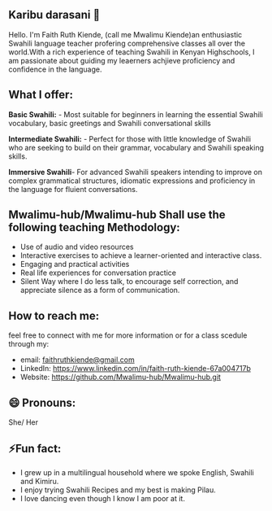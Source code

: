 ## Karibu darasani 👋
Hello. I'm Faith Ruth Kiende, (call me Mwalimu Kiende)an enthusiastic Swahili language teacher profering comprehensive classes all over the world.With a rich experience of teaching Swahili in Kenyan Highschools, I am passionate about guiding my leaerners achjieve proficiency and confidence in the language.
## What I offer:
**Basic Swahili:** - Most suitable for beginners in learning the essential Swahili vocabulary, basic greetings and Swahili conversational skills

**Intermediate Swahili:** - Perfect for those with little knowledge of Swahili who are seeking to build on their grammar, vocabulary and Swahili speaking skills.

**Immersive Swahili**- For advanced Swahili speakers intending to improve on complex grammatical structures, idiomatic expressions and proficiency in the language for fluient conversations.
## Mwalimu-hub/Mwalimu-hub Shall use the following teaching Methodology:
- Use of audio and video resources
- Interactive exercises to achieve a learner-oriented and interactive class.  
- Engaging and practical activities
- Real life experiences for conversation practice
- Silent Way where I do less talk, to encourage self correction, and appreciate silence as a form of communication.

## How to reach me: 
 feel free to connect with me for more information or for a class scedule through my:
- email: faithruthkiende@gmail.com 
- LinkedIn: https://www.linkedin.com/in/faith-ruth-kiende-67a004717b 
- Website: https://github.com/Mwalimu-hub/Mwalimu-hub.git
## 😄 Pronouns: 
She/ Her 
## ⚡Fun fact:
- I grew up in a multilingual household where we spoke English, Swahili and Kimiru.
- I enjoy trying Swahili Recipes and my best is making Pilau.
- I love dancing even though I know I am poor at it. 

